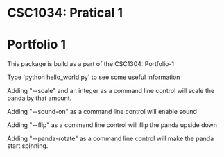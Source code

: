 CSC1034: Pratical 1
===================
Portfolio 1
===========

This package is build as a part of the CSC1304: Portfolio-1

Type 'python hello_world.py' to see some useful information

Adding "--scale" and an integer as a command line control will scale the panda by that amount.

Adding "--sound-on" as a command line control will enable sound

Adding "--flip" as a command line control will flip the panda upside down

Adding "--panda-rotate" as a command line control will make the panda start spinning.